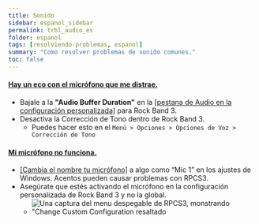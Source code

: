 ```yaml
---
title: Sonido
sidebar: espanol_sidebar
permalink: trbl_audio_es
folder: espanol
tags: [resolviendo-problemas, espanol]
summary: "Como resolver problemas de sonido comunes."
toc: false
---
```


<div class="panel-group" id="accordion">
                    <div class="panel panel-default">
                        <div class="panel-heading">
                            <h4 class="panel-title">
                                <a class="noCrossRef accordion-toggle" data-toggle="collapse" data-parent="#accordion" href="#mic-eco">Hay un eco con el micrófono que me distrae.</a>
                            </h4>
                        </div>
                        <div id="mic-eco" class="panel-collapse collapse noCrossRef">
                            <div class="panel-body">
<ul>
<li>Bajale a la <strong>"Audio Buffer Duration"</strong> en la <a href="https://rb3pc.milohax.org/custom_config_aud_es" target="_blank">[pestana de Audio en la configuración personalizada]</a> para Rock Band 3.</li>
<li>Desactiva la Corrección de Tono dentro de Rock Band 3.
<ul>
<li>Puedes hacer esto en el <code>Menú &gt; Opciones &gt; Opciones de Voz &gt; Corrección de Tono</code></li>
</ul>
</li>
</ul>
                            </div>
                        </div>
                    </div>
                    <!-- /.panel -->
                                        <div class="panel panel-default">
                        <div class="panel-heading">
                            <h4 class="panel-title">
                                <a class="noCrossRef accordion-toggle" data-toggle="collapse" data-parent="#accordion" href="#mic-no-funciona">Mi micrófono no funciona.</a>
                            </h4>
                        </div>
                        <div id="mic-no-funciona" class="panel-collapse collapse noCrossRef">
                            <div class="panel-body">
<ul>
<li><a href="https://blog-conocimientoadictivo.blogspot.com/2023/07/renombrar-los-dispositivos-de-audio-en.html" target="_blank">[Cambia el nombre tu micrófono]</a> a algo como “Mic 1” en los ajustes de Windows. Acentos pueden causar problemas con RPCS3.</li>
<li>Asegúrate que estés activando el micrófono en la configuración personalizada de Rock Band 3 y no la global.
<ul>
<li><img src="https://rb3pc.milohax.org/images/trbl/audio/custnotglobal_es.png" alt="Una captura del menu despegable de RPCS3, monstrando &quot;Change Custom Configuration resaltado" title="RPCS3"></li>
</ul>
</li>
</ul>
                            </div>
                        </div>
                    </div>
                    <!-- /.panel -->
</div>
<!-- /.panel-group -->